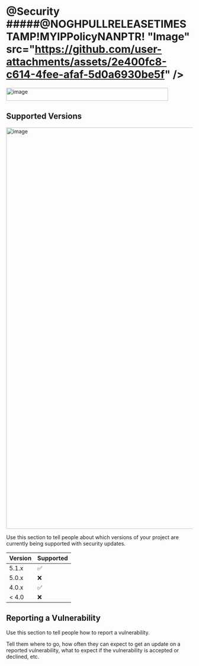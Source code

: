 # @Security #####@NOGHPULLRELEASETIMESTAMP!MYIPPolicyNANPTR! "Image" src="https://github.com/user-attachments/assets/2e400fc8-c614-4fee-afaf-5d0a6930be5f" />
<img width="437" height="35" alt="image" src="https://github.com/user-attachments/assets/c11068ff-e020-48e5-9881-43132daf715c" />

## Supported Versions
<img width="903" height="1083" alt="image" src="https://github.com/user-attachments/assets/f65de6f7-a304-48c0-99e2-12f45132eea1" />

Use this section to tell people about which versions of your project are
currently being supported with security updates.

| Version | Supported          |
| ------- | ------------------ |
| 5.1.x   | :white_check_mark: |
| 5.0.x   | :x:                |
| 4.0.x   | :white_check_mark: |
| < 4.0   | :x:                |

## Reporting a Vulnerability

Use this section to tell people how to report a vulnerability.

Tell them where to go, how often they can expect to get an update on a
reported vulnerability, what to expect if the vulnerability is accepted or
declined, etc.
